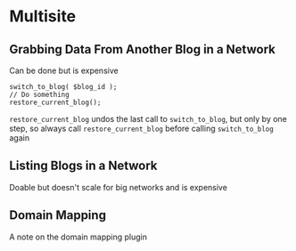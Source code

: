 # Multisite

## Grabbing Data From Another Blog in a Network

Can be done but is expensive

```
switch_to_blog( $blog_id );
// Do something
restore_current_blog();
```

`restore_current_blog` undos the last call to `switch_to_blog`, but only by one step, so always call `restore_current_blog` before calling `switch_to_blog` again

## Listing Blogs in a Network

Doable but doesn't scale for big networks and is expensive

## Domain Mapping

A note on the domain mapping plugin

